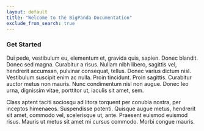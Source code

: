 ```yaml
---
layout: default
title: "Welcome to the BigPanda Documentation"
exclude_from_search: true
---
```


### Get Started

Dui pede, vestibulum eu, elementum et, gravida quis, sapien. Donec blandit.
Donec sed magna. Curabitur a risus. Nullam nibh libero, sagittis vel, hendrerit
accumsan, pulvinar consequat, tellus. Donec varius dictum nisl. Vestibulum
suscipit enim ac nulla. Proin tincidunt. Proin sagittis. Curabitur auctor metus
non mauris. Nunc condimentum nisl non augue. Donec leo urna, dignissim vitae,
porttitor ut, iaculis sit amet, sem.

Class aptent taciti sociosqu ad litora torquent per conubia nostra, per
inceptos himenaeos. Suspendisse potenti. Quisque augue metus, hendrerit sit
amet, commodo vel, scelerisque ut, ante. Praesent euismod euismod risus. Mauris
ut metus sit amet mi cursus commodo. Morbi congue mauris.

